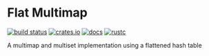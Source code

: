# Flat Multimap

[![build status](https://github.com/jussyDr/flat-multimap/workflows/Rust/badge.svg?branch=master)](https://github.com/jussyDr/flat-multimap/actions)
[![crates.io](https://img.shields.io/crates/v/flat-multimap.svg)](https://crates.io/crates/flat-multimap)
[![docs](https://docs.rs/flat-multimap/badge.svg)](https://docs.rs/flat-multimap)
[![rustc](https://img.shields.io/badge/rust-1.61%2B-orange.svg)](https://img.shields.io/badge/rust-1.61%2B-orange.svg)

A multimap and multiset implementation using a flattened hash table
